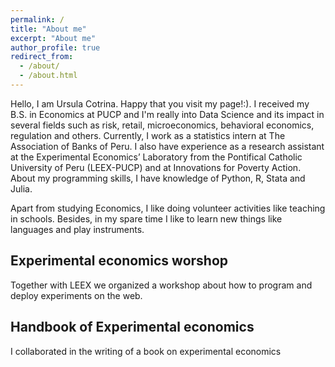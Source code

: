 ```yaml
---
permalink: /
title: "About me"
excerpt: "About me"
author_profile: true
redirect_from: 
  - /about/
  - /about.html
---
```


Hello, I am Ursula Cotrina. Happy that you visit my page!:). I received my B.S. in Economics at PUCP and I'm really into Data Science and its impact in several fields such as risk, retail, microeconomics, behavioral economics, regulation and others. Currently, I work as a statistics intern at The Association of Banks of Peru. I also have experience as a research assistant at the Experimental Economics’ Laboratory from the Pontifical Catholic University of Peru (LEEX-PUCP) and at Innovations for Poverty Action. About my programming skills, I have knowledge of Python, R, Stata and Julia.

Apart from studying Economics, I like doing volunteer activities like teaching in schools. Besides, in my spare time I like to learn new things like languages and play instruments.

Experimental economics worshop
------
Together with LEEX we organized a workshop about how to program and deploy experiments on the web.

Handbook of Experimental economics
------
I collaborated in the writing of a book on experimental economics

